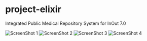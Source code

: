 # project-elixir
Integrated Public Medical Repository System for InOut 7.0

![ScreenShot 1](https://github.com/007vedant/project-elixir/blob/main/imgs/elixir1.png)
![ScreenShot 2](https://github.com/007vedant/project-elixir/blob/main/imgs/elixir2.png)
![ScreenShot 3](https://github.com/007vedant/project-elixir/blob/main/imgs/Screenshot%20(14).png)
![ScreenShot 4](https://github.com/007vedant/project-elixir/blob/main/imgs/Screenshot%20(15).png)


